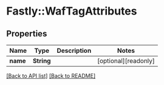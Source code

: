 # Fastly::WafTagAttributes

## Properties

| Name | Type | Description | Notes |
| ---- | ---- | ----------- | ----- |
| **name** | **String** |  | [optional][readonly] |

[[Back to API list]](../../README.md#endpoints) [[Back to README]](../../README.md)


